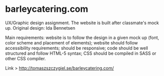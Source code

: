 # barleycatering.com

UX/Graphic design assignment. 
The website is built after classmate's mock up. Original design: Ida Bennetsen

Main requirements: 
website is to follow the design in a given mock up (font, color scheme and placement of elements);
website should follow accessibility requirements;
should be responsive;
code should be well structured and follow HTML-5 syntax;
CSS should be compiled in SASS or other CSS compiler.

Link > http://tomaszszczygiel.se/barleycatering.com/

